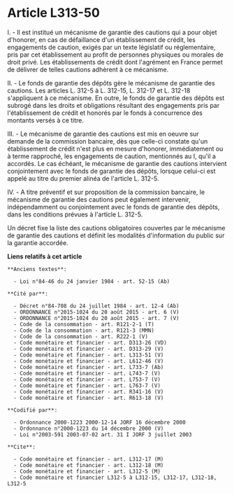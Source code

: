 # Article L313-50

I. - Il est institué un mécanisme de garantie des cautions qui a pour objet d'honorer, en cas de défaillance d'un
établissement de crédit, les engagements de caution, exigés par un texte législatif ou réglementaire, pris par cet
établissement au profit de personnes physiques ou morales de droit privé. Les établissements de crédit dont l'agrément en
France permet de délivrer de telles cautions adhèrent à ce mécanisme.

II. - Le fonds de garantie des dépôts gère le mécanisme de garantie des cautions. Les articles L. 312-5 à L. 312-15, L.
312-17 et L. 312-18 s'appliquent à ce mécanisme. En outre, le fonds de garantie des dépôts est subrogé dans les droits et
obligations résultant des engagements pris par l'établissement de crédit et honorés par le fonds à concurrence des montants
versés à ce titre.

III. - Le mécanisme de garantie des cautions est mis en oeuvre sur demande de la commission bancaire, dès que celle-ci
constate qu'un établissement de crédit n'est plus en mesure d'honorer, immédiatement ou à terme rapproché, les engagements de
caution, mentionnés au I, qu'il a accordés. Le cas échéant, le mécanisme de garantie des cautions intervient conjointement
avec le fonds de garantie des dépôts, lorsque celui-ci est appelé au titre du premier alinéa de l'article L. 312-5.

IV. - A titre préventif et sur proposition de la commission bancaire, le mécanisme de garantie des cautions peut également
intervenir, indépendamment ou conjointement avec le fonds de garantie des dépôts, dans les conditions prévues à l'article L.
312-5.

Un décret fixe la liste des cautions obligatoires couvertes par le mécanisme de garantie des cautions et définit les
modalités d'information du public sur la garantie accordée.

**Liens relatifs à cet article**

	**Anciens textes**:

	  - Loi n°84-46 du 24 janvier 1984 - art. 52-15 (Ab)

	**Cité par**:

	  - Décret n°84-708 du 24 juillet 1984 - art. 12-4 (Ab)
	  - ORDONNANCE n°2015-1024 du 20 août 2015 - art. 6 (V)
	  - ORDONNANCE n°2015-1024 du 20 août 2015 - art. 7 (V)
	  - Code de la consommation - art. R121-2-1 (T)
	  - Code de la consommation - art. R121-3 (MMN)
	  - Code de la consommation - art. R222-1 (V)
	  - Code monétaire et financier - art. D313-26 (VD)
	  - Code monétaire et financier - art. D313-29 (V)
	  - Code monétaire et financier - art. L313-51 (V)
	  - Code monétaire et financier - art. L612-46 (V)
	  - Code monétaire et financier - art. L733-7 (Ab)
	  - Code monétaire et financier - art. L743-7 (V)
	  - Code monétaire et financier - art. L753-7 (V)
	  - Code monétaire et financier - art. L763-7 (V)
	  - Code monétaire et financier - art. R341-16 (V)
	  - Code monétaire et financier - art. R613-18 (V)

	**Codifié par**:

	  - Ordonnance 2000-1223 2000-12-14 JORF 16 décembre 2000
	  - Ordonnance n°2000-1223 du 14 décembre 2000 (V)
	  - Loi n°2003-591 2003-07-02 art. 31 I JORF 3 juillet 2003

	**Cite**:

	  - Code monétaire et financier - art. L312-17 (M)
	  - Code monétaire et financier - art. L312-18 (M)
	  - Code monétaire et financier - art. L312-5 (M)
	  - Code monétaire et financier L312-5 à L312-15, L312-17, L312-18, L312-5
